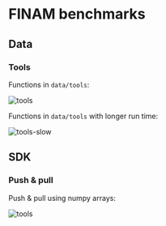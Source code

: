 # FINAM benchmarks

## Data

### Tools

Functions in `data/tools`:

![tools](https://git.ufz.de/FINAM/finam/-/jobs/artifacts/main/raw/bench/bench-data-tools.svg?job=benchmark)

Functions in `data/tools` with longer run time:

![tools-slow](https://git.ufz.de/FINAM/finam/-/jobs/artifacts/main/raw/bench/bench-data-tools-slow.svg?job=benchmark)

## SDK

### Push & pull

Push & pull using numpy arrays:

![tools](https://git.ufz.de/FINAM/finam/-/jobs/artifacts/main/raw/bench/bench-sdk-io.svg?job=benchmark)
